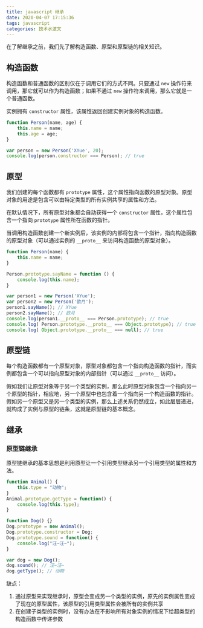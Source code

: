 ```yaml
---
title: javascript 继承
date: 2020-04-07 17:15:36
tags: javascript
categories: 技术水波文
---
```


在了解继承之前，我们先了解构造函数、原型和原型链的相关知识。

## 构造函数

构造函数和普通函数的区别仅在于调用它们的方式不同。只要通过 `new` 操作符来调用，那它就可以作为构造函数；如果不通过 `new` 操作符来调用，那么它就是一个普通函数。

实例拥有 `constructor` 属性，该属性返回创建实例对象的构造函数。

```javascript
function Person(name, age) {
    this.name = name;
    this.age = age;
}

var person = new Person('XYue', 20);
console.log(person.constructor === Person); // true
```

## 原型

我们创建的每个函数都有 `prototype` 属性，这个属性指向函数的原型对象。原型对象的用途是包含可以由特定类型的所有实例共享的属性和方法。

在默认情况下，所有原型对象都会自动获得一个 `constructor` 属性，这个属性包含一个指向 `prototype` 属性所在函数的指针。

当调用构造函数创建一个新实例后，该实例的内部将包含一个指针，指向构造函数的原型对象（可以通过实例的 `__proto__` 来访问构造函数的原型对象）。

```javascript
function Person(name) {
    this.name = name;
}

Person.prototype.sayName = function () {
    console.log(this.name);
}

var person1 = new Person('XYue');
var person2 = new Person('歆月');
person1.sayName(); // XYue
person2.sayName(); // 歆月
console.log(person1.__proto__ === Person.prototype); // true
console.log( Person.prototype.__proto__ === Object.prototype); // true
console.log( Object.prototype.__proto__ === null); // true
```

## 原型链

每个构造函数都有一个原型对象，原型对象都包含一个指向构造函数的指针，而实例都包含一个可以指向原型对象的内部指针（可以通过 `__proto__` 访问）。

假如我们让原型对象等于另一个类型的实例，那么此时原型对象包含一个指向另一个原型的指针，相应地，另一个原型中也包含着一个指向另一个构造函数的指针。假如另一个原型又是另一个类型的实例，那么上述关系仍然成立，如此层层递进，就构成了实例与原型的链条，这就是原型链的基本概念。

## 继承

### 原型链继承

原型链继承的基本思想是利用原型让一个引用类型继承另一个引用类型的属性和方法。

```javascript
function Animal() {
    this.type = "动物";
}
Animal.prototype.getType = function() {
    console.log(this.type);
}

function Dog() {}
Dog.prototype = new Animal();
Dog.prototype.constructor = Dog;
Dog.prototype.sound = function() {
    console.log("汪~汪~");
}

var dog = new Dog();
dog.sound(); // 汪~汪~
dog.getType(); // 动物
```

缺点：

1. 通过原型来实现继承时，原型会变成另一个类型的实例，原先的实例属性变成了现在的原型属性，该原型的引用类型属性会被所有的实例共享
2. 在创建子类型的实例时，没有办法在不影响所有对象实例的情况下给超类型的构造函数中传递参数